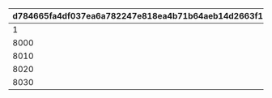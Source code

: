 |d784665fa4df037ea6a782247e818ea4b71b64aeb14d2663f1228a3b0d8ab7b4|428146a4a0e64a3b30e0858282d423d5fb7ddc3b0fcc27b5e0e913b9b8a341f0|cfcb708129c338361885352f49a670caabc4f7579715ed3bfd9ef3958d066246|6fe5994d85b1f1d5bcb9bc2e1b0e330e14ac806112dedbeb19963a8647870c99|ce501c43a3b68386a854452ae1e6bd3cb5d5cccdcdf69fd15a62de41ef39f760|3c292a2938a22da423405953b55f69ef35953ba8275d7c4d6093fa334eed6011|
| --- | --- | --- | --- | --- | --- |
|1|1000|2500|0|500|5000|
|8000|0|0|0|0|0|
|8010|1000|10000|0|500|30000|
|8020|1000|10000|0|500|40000|
|8030|1000|10000|0|500|20000|